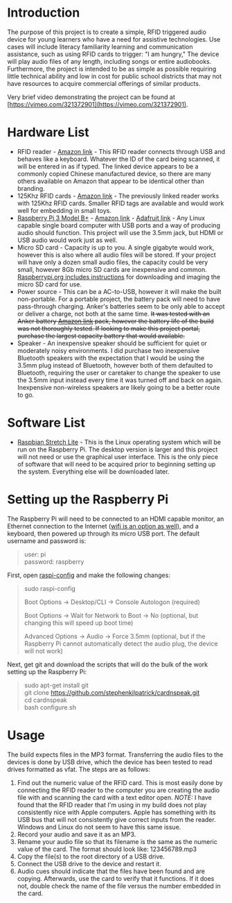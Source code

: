 # Introduction
The purpose of this project is to create a simple, RFID triggered audio device for young learners who have a need for assistive technologies. Use cases will include literacy familiarity learning and communication assistance, such as using RFID cards to trigger: "I am hungry," The device will play audio files of any length, including songs or entire audiobooks. Furthermore, the project is intended to be as simple as possible requiring little technical ability and low in cost for public school districts that may not have resources to acquire commercial offerings of similar products.

Very brief video demonstrating the project can be found at [https://vimeo.com/321372901](https://vimeo.com/321372901).

# Hardware List
* RFID reader - [Amazon link](https://www.amazon.com/gp/product/B07B7H6CQ2/ref=ppx_yo_dt_b_asin_title_o03__o00_s00?ie=UTF8&psc=1) - This RFID reader connects through USB and behaves like a keyboard. Whatever the ID of the card being scanned, it will be entered in as if typed. The linked device appears to be a commonly copied Chinese manufactured device, so there are many others available on Amazon that appear to be identical other than branding.
* 125Khz RFID cards - [Amazon link](https://www.amazon.com/gp/product/B01M1L7NHI/ref=ppx_yo_dt_b_asin_title_o02__o00_s00?ie=UTF8&psc=1) - The previously linked reader works with 125Khz RFID cards. Smaller RFID tags are available and would work well for embedding in small toys.
* [Raspberry Pi 3 Model B+](https://www.raspberrypi.org/products/raspberry-pi-3-model-b-plus/) - [Amazon link](https://www.amazon.com/Raspberry-Pi-RASPBERRYPI3-MODB-1GB-Model-Motherboard/dp/B01CD5VC92/ref=sr_1_4/130-2520141-0674123?ie=UTF8&qid=1549577301&sr=8-4&keywords=raspberry+pi+3+model) - [Adafruit link](https://www.adafruit.com/product/3775) - Any Linux capable single board computer  with USB ports and a way of producing audio should function. This project will use the 3.5mm jack, but HDMI or USB audio would work just as well.
* Micro SD card - Capacity is up to you. A single gigabyte would work, however this is also where all audio files will be stored. If your project will have only a dozen small audio files, the capacity could be very small, however 8Gb micro SD cards are inexpensive and common. [Raspberrypi.org includes instructions](https://www.raspberrypi.org/documentation/installation/installing-images/) for downloading and imaging the micro SD card for use.
* Power source - This can be a AC-to-USB, however it will make the built non-portable. For a portable project, the battery pack will need to have pass-through charging. Anker's batteries seem to be only able to accept or deliver a charge, not both at the same time. ~~It was tested with an Anker battery [Amazon link](https://www.amazon.com/dp/B0194WDVHI/ref=cm_sw_em_r_mt_dp_U_NrCFCbC3TJBXR) pack, however the battery life of the build was not thoroughly tested. If looking to make this project portal, purchase the largest capacity battery that would available.~~
* Speaker - An inexpensive speaker should be sufficient for quiet or moderately noisy environments. I did purchase two inexpensive Bluetooth speakers with the expectation that I would be using the 3.5mm plug instead of Bluetooth, however both of them defaulted to Bluetooth, requiring the user or caretaker to change the speaker to use the 3.5mm input instead every time it was turned off and back on again. Inexpensive non-wireless speakers are likely going to be a better route to go.

# Software List
* [Raspbian Stretch Lite](https://www.raspberrypi.org/downloads/raspbian/) - This is the Linux operating system which will be run on the Raspberry Pi. The desktop version is larger and this project will not need or use the graphical user interface. This is the only piece of software that will need to be acquired prior to beginning setting up the system. Everything else will be downloaded later.

# Setting up the Raspberry Pi
The Raspberry Pi will need to be connected to an HDMI capable monitor, an Ethernet connection to the Internet ([wifi is an option as well](https://www.raspberrypi.org/documentation/configuration/wireless/wireless-cli.md)), and a keyboard, then powered up through its micro USB port. The default username and password is:

> user: pi         
> password: raspberry

First, open [raspi-config](https://www.raspberrypi.org/documentation/configuration/raspi-config.md) and make the following changes:

> sudo raspi-config    
>    
> Boot Options -> Desktop/CLI -> Console Autologon (required)    
>     
> Boot Options -> Wait for Network to Boot -> No (optional, but changing this will speed up boot time)    
>       
> Advanced Options -> Audio -> Force 3.5mm (optional, but if the Raspberry Pi cannot automatically detect the audio plug, the device will not work)   

Next, get git and download the scripts that will do the bulk of the work setting up the Raspberry Pi:

> sudo apt-get install git  
> git clone https://github.com/stephenkilpatrick/cardnspeak.git   
> cd cardnspeak    
> bash configure.sh

# Usage
The build expects files in the MP3 format. Transferring the audio files to the devices is done by USB drive, which the device has been tested to read drives formatted as vfat. The steps are as follows:

1. Find out the numeric value of the RFID card. This is most easily done by connecting the RFID reader to the computer you are creating the audio file with and scanning the card with a text editor open. *NOTE:* I have found that the RFID reader that I'm using in my build does not play consistently nice with Apple computers. Apple has something with its USB bus that will not consistently give correct inputs from the reader. Windows and Linux do not seem to have this same issue.
2. Record your audio and save it as an MP3.
3. Rename your audio file so that its filename is the same as the numeric value of the card. The format should look like: 123456789.mp3
4. Copy the file(s) to the root directory of a USB drive.
5. Connect the USB drive to the device and restart it.
6. Audio cues should indicate that the files have been found and are copying. Afterwards, use the card to verify that it functions. If it does not, double check the name of the file versus the number embedded in the card.

